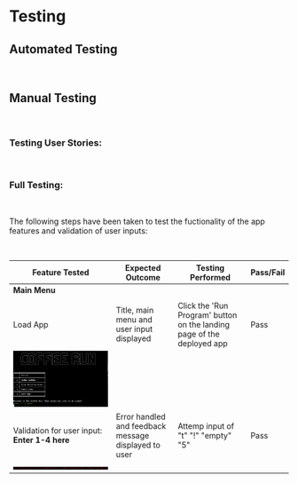 # **Testing**

## **Automated Testing**

<br>

## **Manual Testing**

<br>

### **Testing User Stories:**

<br>

### **Full Testing:**

<br>

The following steps have been taken to test the fuctionality of the app features and validation of user inputs:

<br>

| Feature Tested | Expected Outcome | Testing Performed | Pass/Fail |
| ------- | ---------------- | ----------------- | --------- |
| **Main Menu**  |
|         |
| Load App | Title, main menu and user input displayed | Click the 'Run Program' button on the landing page of the deployed app | Pass |
| ![App Loaded](docs/features/coffee-run-main-menu.png) | 
| Validation for user input: **Enter 1-4 here** | Error handled and feedback message displayed to user | Attemp input of "t" "!" "empty" "5" | Pass |
| ![Main Menu User Input Validation](docs/features/coffee-run-main-menu-validation.png) |
